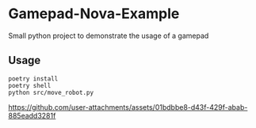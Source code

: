# Gamepad-Nova-Example

Small python project to demonstrate the usage of a gamepad

## Usage
```
poetry install
poetry shell
python src/move_robot.py
```

https://github.com/user-attachments/assets/01bdbbe8-d43f-429f-abab-885eadd3281f

